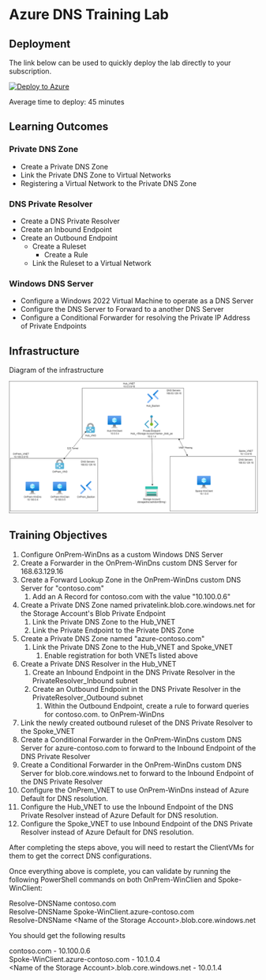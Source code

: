 # Azure DNS Training Lab

## Deployment

The link below can be used to quickly deploy the lab directly to your subscription.

[![Deploy to Azure](https://aka.ms/deploytoazurebutton)](https://portal.azure.com/#create/Microsoft.Template/uri/https%3A%2F%2Fraw.githubusercontent.com%2Fjimgodden%2FAzure_Networking_Labs%2Fmain%2FTraining-Azure_DNS%2Fsrc%2Fmain.json)

Average time to deploy: 45 minutes

## Learning Outcomes

### Private DNS Zone  
- Create a Private DNS Zone  
- Link the Private DNS Zone to Virtual Networks
- Registering a Virtual Network to the Private DNS Zone


### DNS Private Resolver 
- Create a DNS Private Resolver
- Create an Inbound Endpoint
- Create an Outbound Endpoint
    - Create a Ruleset
        - Create a Rule
    - Link the Ruleset to a Virtual Network

### Windows DNS Server
- Configure a Windows 2022 Virtual Machine to operate as a DNS Server
- Configure the DNS Server to Forward to a another DNS Server
- Configure a Conditional Forwarder for resolving the Private IP Address of Private Endpoints


## Infrastructure

Diagram of the infrastructure

![Diagram of the infrastructure](diagram.drawio.png)

## Training Objectives

1. Configure OnPrem-WinDns as a custom Windows DNS Server
2. Create a Forwarder in the OnPrem-WinDns custom DNS Server for 168.63.129.16
4. Create a Forward Lookup Zone in the OnPrem-WinDns custom DNS Server for "contoso.com"
    1. Add an A Record for contoso.com with the value "10.100.0.6"
2. Create a Private DNS Zone named privatelink.blob.core.windows.net for the Storage Account's Blob Private Endpoint
    1. Link the Private DNS Zone to the Hub_VNET
    2. Link the Private Endpoint to the Private DNS Zone
3. Create a Private DNS Zone named "azure-contoso.com"
    1. Link the Private DNS Zone to the Hub_VNET and Spoke_VNET
        1. Enable registration for both VNETs listed above
6. Create a Private DNS Resolver in the Hub_VNET
    1. Create an Inbound Endpoint in the DNS Private Resolver in the PrivateResolver_Inbound subnet
    2. Create an Outbound Endpoint in the DNS Private Resolver in the PrivateResolver_Outbound subnet
        1. Within the Outbound Endpoint, create a rule to forward queries for contoso.com. to OnPrem-WinDns
7. Link the newly created outbound ruleset of the DNS Private Resolver to the Spoke_VNET
5. Create a Conditional Forwarder in the OnPrem-WinDns custom DNS Server for azure-contoso.com to forward to the Inbound Endpoint of the DNS Private Resolver
6. Create a Conditional Forwarder in the OnPrem-WinDns custom DNS Server for blob.core.windows.net to forward to the Inbound Endpoint of the DNS Private Resolver
7. Configure the OnPrem_VNET to use OnPrem-WinDns instead of Azure Default for DNS resolution.
8. Configure the Hub_VNET to use the Inbound Endpoint of the DNS Private Resolver instead of Azure Default for DNS resolution.
9. Configure the Spoke_VNET to use Inbound Endpoint of the DNS Private Resolver instead of Azure Default for DNS resolution.

After completing the steps above, you will need to restart the ClientVMs for them to get the correct DNS configurations.  
 
Once everything above is complete, you can validate by running the following PowerShell commands on both OnPrem-WinClien and Spoke-WinClient:
 
Resolve-DNSName contoso.com  
Resolve-DNSName Spoke-WinClient.azure-contoso.com  
Resolve-DNSName \<Name of the Storage Account\>.blob.core.windows.net  
 
You should get the following results
 
contoso.com - 10.100.0.6  
Spoke-WinClient.azure-contoso.com - 10.1.0.4  
\<Name of the Storage Account\>.blob.core.windows.net - 10.0.1.4  
